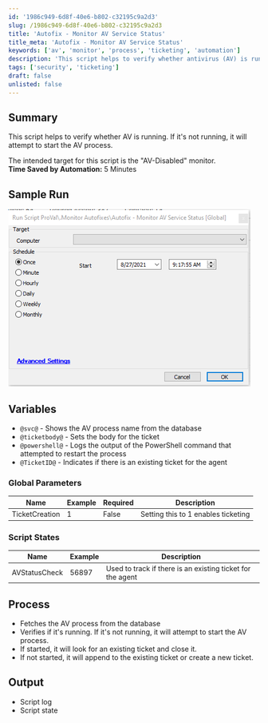 ```yaml
---
id: '1986c949-6d8f-40e6-b802-c32195c9a2d3'
slug: /1986c949-6d8f-40e6-b802-c32195c9a2d3
title: 'Autofix - Monitor AV Service Status'
title_meta: 'Autofix - Monitor AV Service Status'
keywords: ['av', 'monitor', 'process', 'ticketing', 'automation']
description: 'This script helps to verify whether antivirus (AV) is running on a system. If the AV is not running, the script attempts to start the AV process. It is intended for use with the "AV-Disabled" monitor and can create or update tickets based on the AV status. This automation saves time and enhances security management.'
tags: ['security', 'ticketing']
draft: false
unlisted: false
---
```


## Summary

This script helps to verify whether AV is running. If it's not running, it will attempt to start the AV process.

The intended target for this script is the "AV-Disabled" monitor.  
**Time Saved by Automation:** 5 Minutes

## Sample Run

![Sample Run](../../../static/img/docs/1986c949-6d8f-40e6-b802-c32195c9a2d3/image_1.png)

## Variables

- `@svc@` - Shows the AV process name from the database
- `@ticketbody@` - Sets the body for the ticket
- `@powershell@` - Logs the output of the PowerShell command that attempted to restart the process
- `@TicketID@` - Indicates if there is an existing ticket for the agent

### Global Parameters

| Name           | Example | Required | Description                              |
|----------------|---------|----------|------------------------------------------|
| TicketCreation | 1       | False    | Setting this to 1 enables ticketing     |

### Script States

| Name           | Example | Description                                  |
|----------------|---------|----------------------------------------------|
| AVStatusCheck  | 56897   | Used to track if there is an existing ticket for the agent |

## Process

- Fetches the AV process from the database
- Verifies if it's running. If it's not running, it will attempt to start the AV process.
- If started, it will look for an existing ticket and close it.
- If not started, it will append to the existing ticket or create a new ticket.

## Output

- Script log
- Script state


